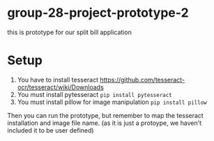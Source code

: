 # group-28-project-prototype-2
this is prototype for our split bill application

# Setup
1. You have to install tesseract
    https://github.com/tesseract-ocr/tesseract/wiki/Downloads
2. You must install pytesseract 
      ```pip install pytesseract```
3. You must install pillow for image manipulation
      ```pip install pillow```

Then you can run the prototype, but remember to map the tesseract installation and image file name. (as it is just a protoype, we haven't included it to be user defined)

